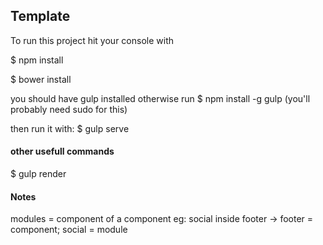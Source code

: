 ## Template

To run this project hit your console with

$ npm install

$ bower install

you should have gulp installed otherwise run $ npm install -g gulp
(you'll probably need sudo for this)


then run it with: $ gulp serve

#### other usefull commands

$ gulp render

#### Notes

modules = component of a component
eg: social inside footer -> footer = component; social =  module
